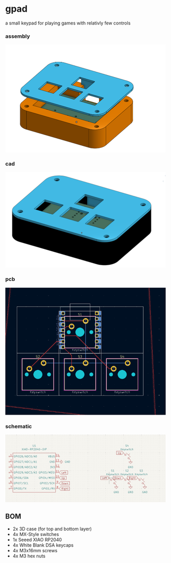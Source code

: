 # gpad
a small keypad for playing games with relativly few controls

### assembly
![assembly](assembly.png)

### cad
![cad](cad.png)

### pcb
![pcb](pcb.png)

### schematic
![schematic](schematic.png)

## BOM
- 2x 3D case (for top and bottom layer)
- 4x MX-Style switches
- 1x Seeed XIAO RP2040
- 4x White Blank DSA keycaps
- 4x M3x16mm screws
- 4x M3 hex nuts
